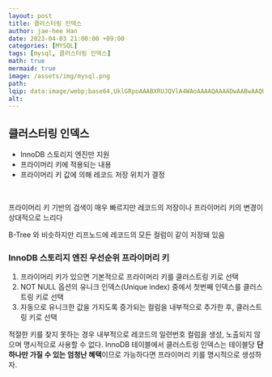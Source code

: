 ```yaml
---
layout: post  
title: 클러스터링 인덱스  
author: jae-hee Han  
date: 2023-04-03 21:00:00 +09:00  
categories: [MYSQL]  
tags: [mysql, 클러스터링 인덱스]  
math: true  
mermaid: true  
image: /assets/img/mysql.png  
path:   
lqip: data:image/webp;base64,UklGRpoAAABXRUJQVlA4WAoAAAAQAAAADwAABwAAQUxQSDIAAAARL0AmbZurmr57yyIiqE8oiG0bejIYEQTgqiDA9vqnsUSI6H+oAERp2HZ65qP/VIAWAFZQOCBCAAAA8AEAnQEqEAAIAAVAfCWkAALp8sF8rgRgAP7o9FDvMCkMde9PK7euH5M1m6VWoDXf2FkP3BqV0ZYbO6NA/VFIAAAA  
alt:
---
```


## 클러스터링 인덱스 
- InnoDB 스토리지 엔진만 지원
- 프라이머리 키에 적용되는 내용
- 프라이머리 키 값에 의해 레코드 저장 위치가 결정 
<br/>

프라이머리 키 기반의 검색이 매우 빠르지만 레코드의 저장이나 프라이머리 키의 변경이 상대적으로 느리다
  
B-Tree 와 비슷하지만 리프노드에 레코드의 모든 컬럼이 같이 저장돼 있음
<br/>

### InnoDB 스토리지 엔진 우선순위 프라이머리 키

1. 프라이머리 키가 있으면 기본적으로 프라이머리 키를 클러스트링 키로 선택
2. NOT NULL 옵션의 유니크 인덱스(Unique index) 중에서 첫번째 인덱스를 클러스트링 키로 선택
3. 자동으로 유니크한 값을 가지도록 증가되는 컬럼을 내부적으로 추가한 후, 클러스트링 키로 선택

적절한 키를 찾지 못하는 경우 내부적으로 레코드의 일련번호 컬럼을 생성, 노출되지 않으며 명시적으로 사용할 수 없다. 
InnoDB 테이블에서 클러스트링 인덱스는 테이블당 **단 하나만 가질 수 있는 엄청난 혜택**이므로 가능하다면 프라이머리 키를 명시적으로 생성하자. 







